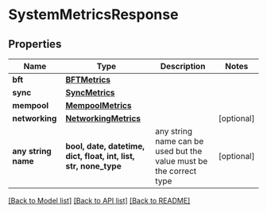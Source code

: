 # SystemMetricsResponse


## Properties
Name | Type | Description | Notes
------------ | ------------- | ------------- | -------------
**bft** | [**BFTMetrics**](BFTMetrics.md) |  | 
**sync** | [**SyncMetrics**](SyncMetrics.md) |  | 
**mempool** | [**MempoolMetrics**](MempoolMetrics.md) |  | 
**networking** | [**NetworkingMetrics**](NetworkingMetrics.md) |  | [optional] 
**any string name** | **bool, date, datetime, dict, float, int, list, str, none_type** | any string name can be used but the value must be the correct type | [optional]

[[Back to Model list]](../README.md#documentation-for-models) [[Back to API list]](../README.md#documentation-for-api-endpoints) [[Back to README]](../README.md)


